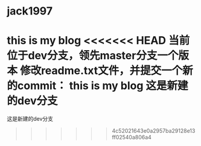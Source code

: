 # jack1997
this is my blog
<<<<<<< HEAD
当前位于dev分支，领先master分支一个版本
修改readme.txt文件，并提交一个新的commit：
this is my blog 这是新建的dev分支
=======
这是新建的dev分支
>>>>>>> 4c52021643e0a2957ba29128e13ff02540a806a4
